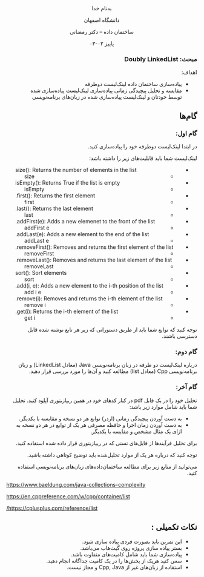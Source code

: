 <div dir='rtl' align="center">
به‌نام خدا

  دانشگاه اصفهان

  ساختمان داده – دکتر رمضانی 

  پاییز ۰۲-۰۳

<div dir='rtl' align="right">


### مبحث: Doubly LinkedList 
اهداف:
+ پیاده‌سازی ساختمان داده لینک‌لیست دوطرفه
+ مقایسه و تحلیل پیچیدگی زمانی پیاده‌سازی لینک‌لیست پیاده‌سازی شده توسط خودتان و لینک‌لیست پیاده‌سازی شده در زبان‌های برنامه‌نویسی

 
## گام‌ها

### گام اول:
در ابتدا لینک‌لیست دوطرفه خود را پیاده‌سازی کنید. 


لینک‌لیست شما باید قابلیت‌های زیر را داشته باشد:
<div dir='rtl' align="left">

+ size(): Returns the number of elements in the list
  + size
+ isEmpty(): Returns True if the list is empty
  + isEmpty
+ first(): Returns the first element.
  + first
+ last(): Returns the last element.
  + last
+ addFirst(e): Adds a new elemenet to the front of the list.
  + addFirst e 
+ addLast(e): Adds a new element to the end of the list.
  + addLast e 
+ removeFirst(): Removes and returns the first element of the list.
  + removeFirst
+ removeLast(): Removes and returns the last element of the list.
  + removeLast 
+ sort(): Sort elements
  + sort
+ add(i, e): Adds a new element to the i-th position of the list.
  + add i e 
+ remove(i): Removes and returns the i-th element of the list.
  + remove i
+ get(i): Returns the i-th element of the list.
  + get i

<div dir='rtl' align="right">
توجه کنید که توابع شما باید از طریق دستوراتی که زیر هر تابع نوشته شده قابل دسترسی باشند.

### گام دوم:
درباره لینک‌لیست دو طرفه در زبان برنامه‌نویسی Java (معادل LinkedList) و زبان برنامه‌نویسی Cpp (معادل list) مطالعه کنید و آن‌ها را مورد بررسی قرار دهید.


### گام آخر:
تحلیل خود را در یک فایل pdf در کنار کدهای خود در همین ریپازیتوری آپلود کنید.
تحلیل شما باید شامل موارد زیر باشد:
+ به دست آوردن پیچیدگی زمانی (اردر) توابع هر دو نسخه و مقایسه با یکدیگر.
+ به دست آوردن زمان اجرا و حافظه مصرفی هر یک از توابع در هر دو نسخه به ازای یک مثال مشخص و مقایسه با یکدیگر.

برای تحلیل فرآیند‌ها از فایل‌های تستی که در ریپازیتوری قرار داده شده استفاده کنید.

توجه کنید که درباره هر یک از موارد تحلیل‌شده باید توضیح کوتاهی داشته باشید.

می‌توانید از منابع زیر برای مطالعه ساختمان‌داده‌های زبان‌های برنامه‌نویسی استفاده کنید.
<div dir='rtl' align="left">

https://www.baeldung.com/java-collections-complexity

https://en.cppreference.com/w/cpp/container/list

https://cplusplus.com/reference/list/
<div dir='rtl' align="right">

## نکات تکمیلی :
+ این تمرین باید بصورت فردی پیاده سازی شود.
+ بستر پیاده سازی پروژه روی گیت‌هاب می‌باشد.
+ پیاده‌سازی شما باید شامل کامیت‌های متفاوت باشد.
+ سعی کنید هریک از بخش‌ها را در یک کامیت جداگانه انجام دهید.
+ استفاده از زبان‌های غیر از Cpp, Java و مجاز نیست.


</div>
